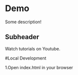 # Demo

Some description!

## Subheader

Watch tutorials on Youtube.

#Local Development

1.Open index.html in your browser
